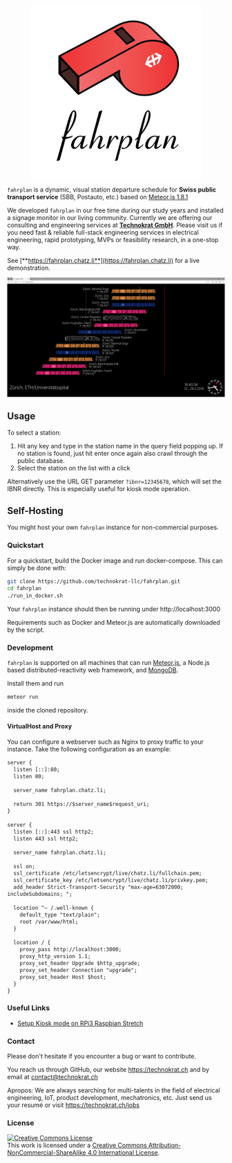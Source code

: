 <p align="center">
<img src="./doc/logo.png" width="400" />
</p>

`fahrplan` is a dynamic, visual station departure schedule for **Swiss public transport service** (SBB, Postauto, etc.) based on [Meteor.js 1.8.1](https://www.meteor.com/)

We developed `fahrplan` in our free time during our study years and installed a signage monitor in our living community. Currently we are offering our consulting and engineering services at [**Technokrat GmbH**](https://technokrat.ch). Please visit us if you need fast & reliable full-stack engineering services in electrical engineering, rapid prototyping, MVPs or feasibility research, in a one-stop way.

See [**https://fahrplan.chatz.li**](https://fahrplan.chatz.li) for a live demonstration.

<img src="./doc/screenshot.png" width="800" />

## Usage

To select a station:

1. Hit any key and type in the station name in the query field popping up.
If no station is found, just hit enter once again also crawl through the public database.
2. Select the station on the list with a click

Alternatively use the URL GET parameter `?ibnr=12345678`, which will set the IBNR directly. This is especially useful for kiosk mode operation.

## Self-Hosting
You might host your own `fahrplan` instance for non-commercial purposes.

### Quickstart
For a quickstart, build the Docker image and run docker-compose. This can simply be done with:

```sh
git clone https://github.com/technokrat-llc/fahrplan.git
cd fahrplan
./run_in_docker.sh
```

Your `fahrplan` instance should then be running under http://localhost:3000

Requirements such as Docker and Meteor.js are automatically downloaded by the script.

### Development
`fahrplan` is supported on all machines that can run [Meteor.js](https://www.meteor.com/), 
a Node.js based distributed-reactivity web framework, and [MongoDB](https://www.mongodb.com/).

Install them and run 

```sh
meteor run
```

inside the cloned repository.


#### VirtualHost and Proxy
You can configure a webserver such as Nginx to proxy traffic to your instance.
Take the following configuration as an example:

```nginx
server {
  listen [::]:80;
  listen 80;

  server_name fahrplan.chatz.li;

  return 301 https://$server_name$request_uri;
}

server {
  listen [::]:443 ssl http2;
  listen 443 ssl http2;

  server_name fahrplan.chatz.li;

  ssl on;
  ssl_certificate /etc/letsencrypt/live/chatz.li/fullchain.pem;
  ssl_certificate_key /etc/letsencrypt/live/chatz.li/privkey.pem;
  add_header Strict-Transport-Security "max-age=63072000; includeSubdomains; ";

  location ^~ /.well-known {
    default_type "text/plain";
    root /var/www/html;
  }

  location / {
    proxy_pass http://localhost:3000;
    proxy_http_version 1.1;
    proxy_set_header Upgrade $http_upgrade;
    proxy_set_header Connection "upgrade";
    proxy_set_header Host $host;
  }
}
```

### Useful Links
* [Setup Kiosk mode on RPi3 Raspbian Stretch](https://itrig.de/index.php?/archives/2309-Raspberry-Pi-3-Kiosk-Chromium-Autostart-im-Vollbildmodus-einrichten.html)

### Contact
Please don't hesitate if you encounter a bug or want to contribute.

You reach us through GitHub, our website https://technokrat.ch and by email at contact@technokrat.ch

Apropos: We are always searching for multi-talents in the field of electrical engineering, 
IoT, product development, mechatronics, etc. Just send us your resumé or visit https://technokrat.ch/jobs

### License
<a rel="license" href="http://creativecommons.org/licenses/by-nc-sa/4.0/"><img alt="Creative Commons License" style="border-width:0" src="https://i.creativecommons.org/l/by-nc-sa/4.0/88x31.png" /></a><br />This work is licensed under a <a rel="license" href="http://creativecommons.org/licenses/by-nc-sa/4.0/">Creative Commons Attribution-NonCommercial-ShareAlike 4.0 International License</a>.
